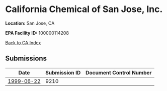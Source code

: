 # California Chemical of San Jose, Inc.

**Location:** San Jose, CA

**EPA Facility ID:** 100000114208

[Back to CA Index](../../index.md)

## Submissions

| Date | Submission ID | Document Control Number |
|------|--------------|-------------------------|
| [1999-06-22](submissions/9210.md) | 9210 |  |
